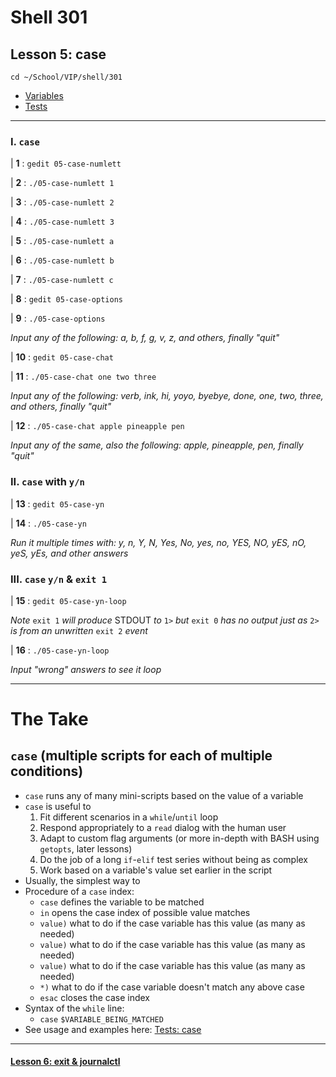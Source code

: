 # Shell 301
## Lesson 5: case

`cd ~/School/VIP/shell/301`

- [Variables](https://github.com/inkVerb/vip/blob/master/Cheat-Sheets/Variables.md)
- [Tests](https://github.com/inkVerb/vip/blob/master/Cheat-Sheets/Tests.md)

___

### I. `case`

| **1** : `gedit 05-case-numlett`

| **2** : `./05-case-numlett 1`

| **3** : `./05-case-numlett 2`

| **4** : `./05-case-numlett 3`

| **5** : `./05-case-numlett a`

| **6** : `./05-case-numlett b`

| **7** : `./05-case-numlett c`

| **8** : `gedit 05-case-options`

| **9** : `./05-case-options`

*Input any of the following: a, b, f, g, v, z, and others, finally "quit"*

| **10** : `gedit 05-case-chat`

| **11** : `./05-case-chat one two three`

*Input any of the following: verb, ink, hi, yoyo, byebye, done, one, two, three, and others, finally "quit"*

| **12** : `./05-case-chat apple pineapple pen`

*Input any of the same, also the following: apple, pineapple, pen, finally "quit"*

### II. `case` with `y/n`

| **13** : `gedit 05-case-yn`

| **14** : `./05-case-yn`

*Run it multiple times with: y, n, Y, N, Yes, No, yes, no, YES, NO, yES, nO, yeS, yEs, and other answers*

### III. `case` `y/n` & `exit 1`

| **15** : `gedit 05-case-yn-loop`

*Note* `exit 1` *will produce* STDOUT *to* `1>` *but* `exit 0` *has no output just as* `2>` *is from an unwritten* `exit 2` *event*

| **16** : `./05-case-yn-loop`

*Input "wrong" answers to see it loop*

___

# The Take

## `case` (multiple scripts for each of multiple conditions)
- `case` runs any of many mini-scripts based on the value of a variable
- `case` is useful to
  1. Fit different scenarios in a `while`/`until` loop
  2. Respond appropriately to a `read` dialog with the human user
  3. Adapt to custom flag arguments (or more in-depth with BASH using `getopts`, later lessons)
  4. Do the job of a long `if`-`elif` test series without being as complex
  5. Work based on a variable's value set earlier in the script
- Usually, the simplest way to
- Procedure of a `case` index:
  - `case` defines the variable to be matched
  - `in` opens the case index of possible value matches
  - `value)` what to do if the case variable has this value (as many as needed)
  - `value)` what to do if the case variable has this value (as many as needed)
  - `value)` what to do if the case variable has this value (as many as needed)
  - `*)` what to do if the case variable doesn't match any above case
  - `esac` closes the case index
- Syntax of the `while` line:
  - `case` `$VARIABLE_BEING_MATCHED`
- See usage and examples here: [Tests: case](https://github.com/inkVerb/vip/blob/master/Cheat-Sheets/Tests.md#vii-case-esac)

___

#### [Lesson 6: exit & journalctl](https://github.com/inkVerb/vip/blob/master/301-shell/Lesson-06.md)
